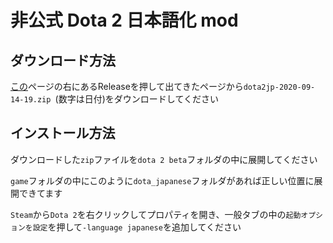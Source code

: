 # 非公式 Dota 2 日本語化 mod

## ダウンロード方法

[この](https://github.com/nihongoka/dota2)ページの右にあるReleaseを押して出てきたページから`dota2jp-2020-09-14-19.zip
`(数字は日付)をダウンロードしてください

## インストール方法

ダウンロードした`zip`ファイルを`dota 2 beta`フォルダの中に展開してください


`game`フォルダの中にこのように`dota_japanese`フォルダがあれば正しい位置に展開できてます

`Steam`から`Dota 2`を右クリックしてプロパティを開き、一般タブの中の`起動オプションを設定`を押して`-language japanese`を追加してください